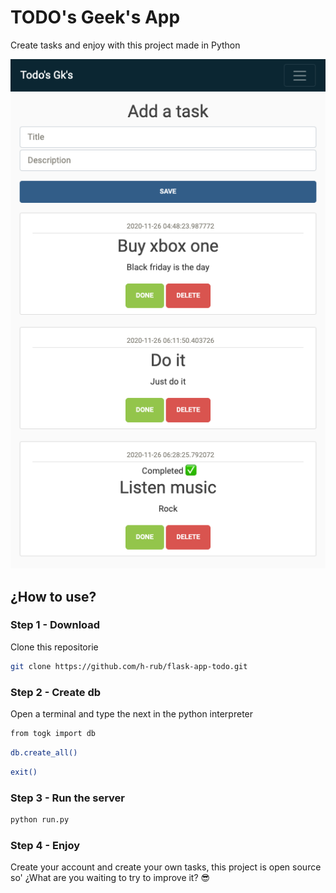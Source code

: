 # TODO's Geek's App

Create tasks and enjoy with this project made in Python

<div style="text-align:center">
<img src ="/screenshots/my-tasks.png"/>
</div>

## ¿How to use?

### Step 1 - Download
Clone this repositorie

```bash
git clone https://github.com/h-rub/flask-app-todo.git
```

### Step 2 - Create db
Open a terminal and type the next in the python interpreter


```bash
from togk import db
```

```bash
db.create_all()
```

```bash
exit()
```

### Step 3 - Run the server


```bash
python run.py
```


### Step 4 - Enjoy

Create your account and create your own tasks, this project is open source so' ¿What are you waiting to try to improve it? 😎
